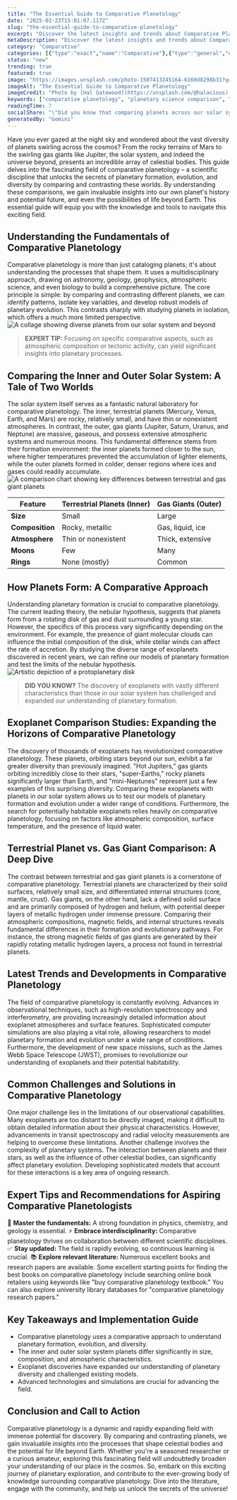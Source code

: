 ```yaml
---
title: "The Essential Guide to Comparative Planetology"
date: "2025-03-23T15:01:07.117Z"
slug: "the-essential-guide-to-comparative-planetology"
excerpt: "Discover the latest insights and trends about Comparative Planetology. This comprehensive guide covers everything you need to know about Comparative Planetology in 2025."
metaDescription: "Discover the latest insights and trends about Comparative Planetology. This comprehensive guide covers everything you need to know about Comparative Planet..."
category: "Comparative"
categories: [{"type":"exact","name":"Comparative"},{"type":"general","name":"Planetary Science"},{"type":"medium","name":"Exoplanet Research"},{"type":"specific","name":"Atmospheric Composition"},{"type":"niche","name":"Gas Giant Atmospheres"}]
status: "new"
trending: true
featured: true
image: "https://images.unsplash.com/photo-1507413245164-6160d8298b31?q=85&w=1200&fit=max&fm=webp&auto=compress"
imageAlt: "The Essential Guide to Comparative Planetology"
imageCredit: "Photo by [Hal Gatewood](https://unsplash.com/@halacious) on Unsplash"
keywords: ["comparative planetology", "planetary science comparison", "compare planets solar system", "best books comparative planetology", "differences between planets", "buy comparative planetology textbook", "comparative planetology research papers", "how planets form comparison", "exoplanet comparison studies", "terrestrial planet vs gas giant comparison"]
readingTime: 7
socialShare: "\"Did you know that comparing planets across our solar system and beyond reveals surprising patterns in their formation and evolution, challenging our previous assumptions about how worlds are born?\""
generatedBy: "Gemini"
---
```




Have you ever gazed at the night sky and wondered about the vast diversity of planets swirling across the cosmos?  From the rocky terrains of Mars to the swirling gas giants like Jupiter, the solar system, and indeed the universe beyond, presents an incredible array of celestial bodies.  This guide delves into the fascinating field of comparative planetology – a scientific discipline that unlocks the secrets of planetary formation, evolution, and diversity by comparing and contrasting these worlds. By understanding these comparisons, we gain invaluable insights into our own planet's history and potential future, and even the possibilities of life beyond Earth. This essential guide will equip you with the knowledge and tools to navigate this exciting field.

## Understanding the Fundamentals of Comparative Planetology

Comparative planetology is more than just cataloging planets; it's about understanding the processes that shape them.  It uses a multidisciplinary approach, drawing on astronomy, geology, geophysics, atmospheric science, and even biology to build a comprehensive picture.  The core principle is simple: by comparing and contrasting different planets, we can identify patterns, isolate key variables, and develop robust models of planetary evolution.  This contrasts sharply with studying planets in isolation, which offers a much more limited perspective. ![A collage showing diverse planets from our solar system and beyond](https://images.unsplash.com/photo-1451187580459-43490279c0fa?q=85&w=1200&fit=max&fm=webp&auto=compress)

> **EXPERT TIP:**  Focusing on specific comparative aspects, such as atmospheric composition or tectonic activity, can yield significant insights into planetary processes.

## Comparing the Inner and Outer Solar System: A Tale of Two Worlds

The solar system itself serves as a fantastic natural laboratory for comparative planetology.  The inner, terrestrial planets (Mercury, Venus, Earth, and Mars) are rocky, relatively small, and have thin or nonexistent atmospheres.  In contrast, the outer, gas giants (Jupiter, Saturn, Uranus, and Neptune) are massive, gaseous, and possess extensive atmospheric systems and numerous moons.  This fundamental difference stems from their formation environment: the inner planets formed closer to the sun, where higher temperatures prevented the accumulation of lighter elements, while the outer planets formed in colder, denser regions where ices and gases could readily accumulate. ![A comparison chart showing key differences between terrestrial and gas giant planets](https://images.unsplash.com/photo-1484417894907-623942c8ee29?q=85&w=1200&fit=max&fm=webp&auto=compress)

| Feature          | Terrestrial Planets (Inner) | Gas Giants (Outer)       |
|-----------------|-----------------------------|---------------------------|
| **Size**         | Small                       | Large                      |
| **Composition**  | Rocky, metallic              | Gas, liquid, ice           |
| **Atmosphere**   | Thin or nonexistent         | Thick, extensive           |
| **Moons**        | Few                         | Many                        |
| **Rings**        | None (mostly)               | Common                     |

##  How Planets Form: A Comparative Approach

Understanding planetary formation is crucial to comparative planetology. The current leading theory, the nebular hypothesis, suggests that planets form from a rotating disk of gas and dust surrounding a young star.  However, the specifics of this process vary significantly depending on the environment.  For example, the presence of giant molecular clouds can influence the initial composition of the disk, while stellar winds can affect the rate of accretion.  By studying the diverse range of exoplanets discovered in recent years, we can refine our models of planetary formation and test the limits of the nebular hypothesis. ![Artistic depiction of a protoplanetary disk](https://images.unsplash.com/photo-1517976487492-5750f3195933?q=85&w=1200&fit=max&fm=webp&auto=compress)

> **DID YOU KNOW?**  The discovery of exoplanets with vastly different characteristics than those in our solar system has challenged and expanded our understanding of planetary formation.

##  Exoplanet Comparison Studies: Expanding the Horizons of Comparative Planetology

The discovery of thousands of exoplanets has revolutionized comparative planetology.  These planets, orbiting stars beyond our sun, exhibit a far greater diversity than previously imagined.  "Hot Jupiters," gas giants orbiting incredibly close to their stars, "super-Earths," rocky planets significantly larger than Earth, and "mini-Neptunes" represent just a few examples of this surprising diversity.  Comparing these exoplanets with planets in our solar system allows us to test our models of planetary formation and evolution under a wider range of conditions.  Furthermore, the search for potentially habitable exoplanets relies heavily on comparative planetology, focusing on factors like atmospheric composition, surface temperature, and the presence of liquid water. 

##  Terrestrial Planet vs. Gas Giant Comparison: A Deep Dive

The contrast between terrestrial and gas giant planets is a cornerstone of comparative planetology.  Terrestrial planets are characterized by their solid surfaces, relatively small size, and differentiated internal structures (core, mantle, crust).  Gas giants, on the other hand, lack a defined solid surface and are primarily composed of hydrogen and helium, with potential deeper layers of metallic hydrogen under immense pressure.  Comparing their atmospheric compositions, magnetic fields, and internal structures reveals fundamental differences in their formation and evolutionary pathways.  For instance, the strong magnetic fields of gas giants are generated by their rapidly rotating metallic hydrogen layers, a process not found in terrestrial planets.

##  Latest Trends and Developments in Comparative Planetology

The field of comparative planetology is constantly evolving.  Advances in observational techniques, such as high-resolution spectroscopy and interferometry, are providing increasingly detailed information about exoplanet atmospheres and surface features.  Sophisticated computer simulations are also playing a vital role, allowing researchers to model planetary formation and evolution under a wide range of conditions.  Furthermore, the development of new space missions, such as the James Webb Space Telescope (JWST), promises to revolutionize our understanding of exoplanets and their potential habitability.

## Common Challenges and Solutions in Comparative Planetology

One major challenge lies in the limitations of our observational capabilities.  Many exoplanets are too distant to be directly imaged, making it difficult to obtain detailed information about their physical characteristics.  However, advancements in transit spectroscopy and radial velocity measurements are helping to overcome these limitations.  Another challenge involves the complexity of planetary systems.  The interaction between planets and their stars, as well as the influence of other celestial bodies, can significantly affect planetary evolution.  Developing sophisticated models that account for these interactions is a key area of ongoing research.

## Expert Tips and Recommendations for Aspiring Comparative Planetologists

🔑 **Master the fundamentals:**  A strong foundation in physics, chemistry, and geology is essential.
⚡ **Embrace interdisciplinarity:**  Comparative planetology thrives on collaboration between different scientific disciplines.
✅ **Stay updated:**  The field is rapidly evolving, so continuous learning is crucial.
📚 **Explore relevant literature:**  Numerous excellent books and research papers are available.  Some excellent starting points for finding the best books on comparative planetology include searching online book retailers using keywords like "buy comparative planetology textbook." You can also explore university library databases for "comparative planetology research papers."

## Key Takeaways and Implementation Guide

* Comparative planetology uses a comparative approach to understand planetary formation, evolution, and diversity.
* The inner and outer solar system planets differ significantly in size, composition, and atmospheric characteristics.
* Exoplanet discoveries have expanded our understanding of planetary diversity and challenged existing models.
* Advanced technologies and simulations are crucial for advancing the field.

## Conclusion and Call to Action

Comparative planetology is a dynamic and rapidly expanding field with immense potential for discovery.  By comparing and contrasting planets, we gain invaluable insights into the processes that shape celestial bodies and the potential for life beyond Earth.  Whether you're a seasoned researcher or a curious amateur, exploring this fascinating field will undoubtedly broaden your understanding of our place in the cosmos.  So, embark on this exciting journey of planetary exploration, and contribute to the ever-growing body of knowledge surrounding comparative planetology.  Dive into the literature, engage with the community, and help us unlock the secrets of the universe!

